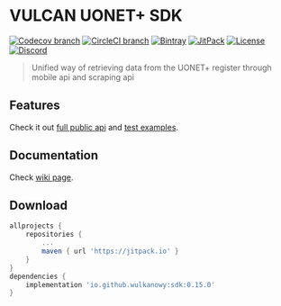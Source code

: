 # VULCAN UONET+ SDK

[![Codecov branch](https://img.shields.io/codecov/c/github/wulkanowy/sdk/master.svg?style=flat-square)](https://codecov.io/gh/wulkanowy/sdk)
[![CircleCI branch](https://img.shields.io/circleci/project/github/wulkanowy/sdk/master.svg?style=flat-square)](https://circleci.com/gh/wulkanowy/sdk)
[![Bintray](https://img.shields.io/bintray/v/wulkanowy/wulkanowy/sdk.svg?style=flat-square)](https://bintray.com/wulkanowy/wulkanowy/sdk)
[![JitPack](https://img.shields.io/jitpack/v/wulkanowy/sdk.svg?style=flat-square)](https://jitpack.io/#wulkanowy/sdk)
[![License](https://img.shields.io/github/license/wulkanowy/sdk.svg?style=flat-square)](https://github.com/wulkanowy/sdk)
[![Discord](https://img.shields.io/discord/390889354199040011.svg?style=flat-square)](https://discord.gg/vccAQBr)

> Unified way of retrieving data from the UONET+ register through mobile api and scraping api

## Features

Check it out [full public api](https://github.com/wulkanowy/sdk/blob/master/sdk/src/main/kotlin/io/github/wulkanowy/sdk/Sdk.kt)
and [test examples](https://github.com/wulkanowy/sdk/blob/master/sdk/src/test/kotlin/io/github/wulkanowy/sdk/SdkRemoteTest.kt).


## Documentation

Check [wiki page](https://github.com/wulkanowy/sdk/wiki).

## Download

```gradle
allprojects {
    repositories {
        ...
        maven { url 'https://jitpack.io' }
    }
}
dependencies {
    implementation 'io.github.wulkanowy:sdk:0.15.0'
}
```
